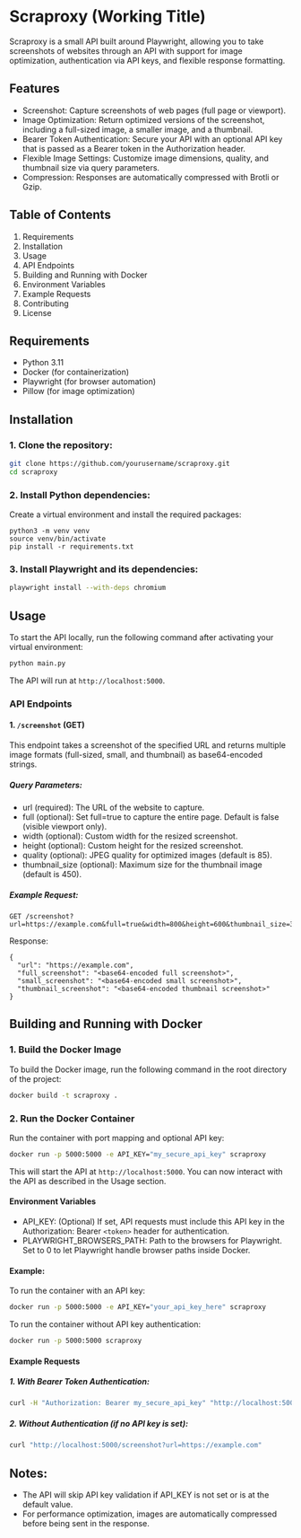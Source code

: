 # Scraproxy (Working Title)

Scraproxy is a small API built around Playwright, allowing you to take screenshots of websites through an API with support for image optimization, authentication via API keys, and flexible response formatting.

## Features

- Screenshot: Capture screenshots of web pages (full page or viewport).
- Image Optimization: Return optimized versions of the screenshot, including a full-sized image, a smaller image, and a thumbnail.
- Bearer Token Authentication: Secure your API with an optional API key that is passed as a Bearer token in the Authorization header.
- Flexible Image Settings: Customize image dimensions, quality, and thumbnail size via query parameters.
- Compression: Responses are automatically compressed with Brotli or Gzip.

## Table of Contents

1. Requirements
2. Installation
3. Usage
4. API Endpoints
5. Building and Running with Docker
6. Environment Variables
7. Example Requests
8. Contributing
9. License

## Requirements

- Python 3.11
- Docker (for containerization)
- Playwright (for browser automation)
- Pillow (for image optimization)

## Installation

### 1. Clone the repository:

```bash
git clone https://github.com/yourusername/scraproxy.git
cd scraproxy
```

### 2. Install Python dependencies:

Create a virtual environment and install the required packages:

```
python3 -m venv venv
source venv/bin/activate
pip install -r requirements.txt
```

### 3. Install Playwright and its dependencies:

```bash
playwright install --with-deps chromium
```

## Usage

To start the API locally, run the following command after activating your virtual environment:

```bash
python main.py
```

The API will run at `http://localhost:5000`.

### API Endpoints

#### 1. `/screenshot` (GET)

This endpoint takes a screenshot of the specified URL and returns multiple image formats (full-sized, small, and thumbnail) as base64-encoded strings.

##### Query Parameters:

- url (required): The URL of the website to capture.
- full (optional): Set full=true to capture the entire page. Default is false (visible viewport only).
- width (optional): Custom width for the resized screenshot.
- height (optional): Custom height for the resized screenshot.
- quality (optional): JPEG quality for optimized images (default is 85).
- thumbnail_size (optional): Maximum size for the thumbnail image (default is 450).

##### Example Request:

```
GET /screenshot?url=https://example.com&full=true&width=800&height=600&thumbnail_size=300
```

Response:

```
{
  "url": "https://example.com",
  "full_screenshot": "<base64-encoded full screenshot>",
  "small_screenshot": "<base64-encoded small screenshot>",
  "thumbnail_screenshot": "<base64-encoded thumbnail screenshot>"
}
```

## Building and Running with Docker

### 1. Build the Docker Image

To build the Docker image, run the following command in the root directory of the project:

```bash
docker build -t scraproxy .
```

### 2. Run the Docker Container

Run the container with port mapping and optional API key:

```bash
docker run -p 5000:5000 -e API_KEY="my_secure_api_key" scraproxy
```

This will start the API at `http://localhost:5000`. You can now interact with the API as described in the Usage section.

#### Environment Variables

- API_KEY: (Optional) If set, API requests must include this API key in the Authorization: Bearer `<token>` header for authentication.
- PLAYWRIGHT_BROWSERS_PATH: Path to the browsers for Playwright. Set to 0 to let Playwright handle browser paths inside Docker.

#### Example:

To run the container with an API key:

```bash
docker run -p 5000:5000 -e API_KEY="your_api_key_here" scraproxy
```

To run the container without API key authentication:

```bash
docker run -p 5000:5000 scraproxy
```

#### Example Requests

##### 1. With Bearer Token Authentication:

```bash
curl -H "Authorization: Bearer my_secure_api_key" "http://localhost:5000/screenshot?url=https://example.com"
```

##### 2. Without Authentication (if no API key is set):

```bash
curl "http://localhost:5000/screenshot?url=https://example.com"
```

## Notes:

- The API will skip API key validation if API_KEY is not set or is at the default value.
- For performance optimization, images are automatically compressed before being sent in the response.
